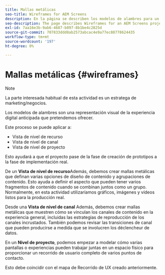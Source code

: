 ```yaml
---
title: Mallas metálicas
seo-title: Wireframes for AEM Screens
description: En la página se describen los modelos de alambres para un proyecto de AEM Screens
seo-description: The page describes Wireframes for an AEM Screens project
exl-id: 7aa16e3b-9ab6-4687-b897-8b1be4c2825d
source-git-commit: 707833ddd8ab2573abcac4e9a77ec88778624435
workflow-type: tm+mt
source-wordcount: '197'
ht-degree: 0%

---
```


# Mallas metálicas {#wireframes}

>[!NOTE]
>La parte interesada habitual de esta actividad es un estratega de marketing/negocios.

Los modelos de alambres son una representación visual de la experiencia digital anticipada que pretendemos ofrecer.

Este proceso se puede aplicar a:

* Vista de nivel de recurso
* Vista de nivel de canal
* Vista de nivel de proyecto

Esto ayudará a que el proyecto pase de la fase de creación de prototipos a la fase de implementación real.

De un **Vista de nivel de recurso**Además, debemos crear mallas metálicas que definan varias opciones de diseño de contenido y agrupaciones de contenido. Esto ayuda a definir el aspecto que pueden tener varios fragmentos de contenido cuando se combinan juntos como un grupo.
Normalmente, en esta actividad utilizaríamos gráficos, imágenes y vídeos listos para la producción real.

Desde una **Vista de nivel de canal** Además, debemos crear mallas metálicas que muestren cómo se vinculan los canales de contenido en la experiencia general, incluidas las estrategias de reproducción de los canales incrustados. También podemos revisar las transiciones de canal que pueden producirse a medida que se involucren los déclencheur de datos.

En un **Nivel de proyecto**, podemos empezar a modelar cómo varias pantallas o experiencias pueden trabajar juntas en un espacio físico para proporcionar un recorrido de usuario completo de varios puntos de contacto.

Esto debe coincidir con el mapa de Recorrido de UX creado anteriormente.

